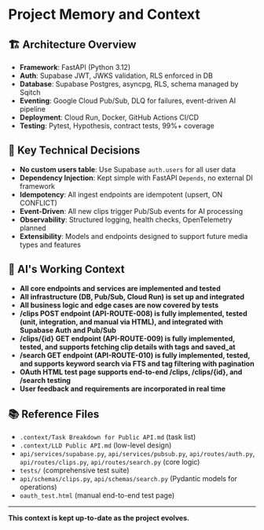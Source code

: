 # Project Memory and Context

## 🏗️ Architecture Overview
- **Framework**: FastAPI (Python 3.12)
- **Auth**: Supabase JWT, JWKS validation, RLS enforced in DB
- **Database**: Supabase Postgres, asyncpg, RLS, schema managed by Sqitch
- **Eventing**: Google Cloud Pub/Sub, DLQ for failures, event-driven AI pipeline
- **Deployment**: Cloud Run, Docker, GitHub Actions CI/CD
- **Testing**: Pytest, Hypothesis, contract tests, 99%+ coverage

## 🔑 Key Technical Decisions
- **No custom users table**: Use Supabase `auth.users` for all user data
- **Dependency Injection**: Kept simple with FastAPI `Depends`, no external DI framework
- **Idempotency**: All ingest endpoints are idempotent (upsert, ON CONFLICT)
- **Event-Driven**: All new clips trigger Pub/Sub events for AI processing
- **Observability**: Structured logging, health checks, OpenTelemetry planned
- **Extensibility**: Models and endpoints designed to support future media types and features

## 🧠 AI's Working Context
- **All core endpoints and services are implemented and tested**
- **All infrastructure (DB, Pub/Sub, Cloud Run) is set up and integrated**
- **All business logic and edge cases are now covered by tests**
- **/clips POST endpoint (API-ROUTE-008) is fully implemented, tested (unit, integration, and manual via HTML), and integrated with Supabase Auth and Pub/Sub**
- **/clips/{id} GET endpoint (API-ROUTE-009) is fully implemented, tested, and supports fetching clip details with tags and saved_at**
- **/search GET endpoint (API-ROUTE-010) is fully implemented, tested, and supports keyword search via FTS and tag filtering with pagination**
- **OAuth HTML test page supports end-to-end /clips, /clips/{id}, and /search testing**
- **User feedback and requirements are incorporated in real time**

## 📚 Reference Files
- `.context/Task Breakdown for Public API.md` (task list)
- `.context/LLD Public API.md` (low-level design)
- `api/services/supabase.py`, `api/services/pubsub.py`, `api/routes/auth.py`, `api/routes/clips.py`, `api/routes/search.py` (core logic)
- `tests/` (comprehensive test suite)
- `api/schemas/clips.py`, `api/schemas/search.py` (Pydantic models for operations)
- `oauth_test.html` (manual end-to-end test page)

---

**This context is kept up-to-date as the project evolves.** 